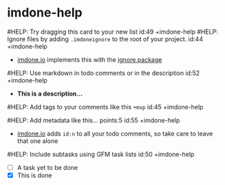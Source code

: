 imdone-help
====
#HELP: Try dragging this card to your new list id:49 +imdone-help
#HELP: Ignore files by adding `.imdoneignore` to the root of your project. id:44 +imdone-help
- [imdone.io](https://imdone.io) implements this with the [ignore package](https://www.npmjs.com/package/ignore)

#HELP: Use markdown in todo comments or in the description id:52 +imdone-help
- **This is a description...**

#HELP: Add tags to your comments like this `+mvp` id:45 +imdone-help

#HELP: Add metadata like this... points:5 id:55 +imdone-help
- [imdone.io](https://imdone.io) adds `id:n` to all your todo comments, so take care to leave that one alone

#HELP: Include subtasks using GFM task lists id:50 +imdone-help
- [ ] A task yet to be done
- [x] This is done
